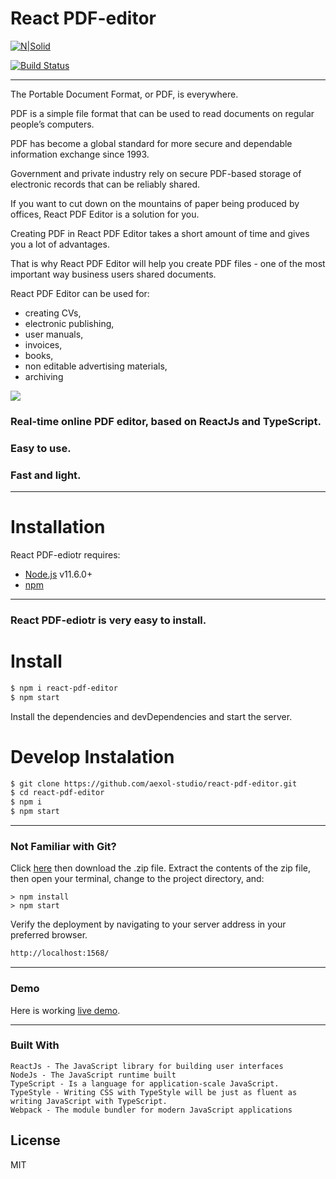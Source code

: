 # React PDF-editor


[![N|Solid](https://cldup.com/dTxpPi9lDf.thumb.png)](https://nodesource.com/products/nsolid)

[![Build Status](https://travis-ci.org/joemccann/dillinger.svg)](https://react-pdf-editor.brh.cloud/)

---

The Portable Document Format, or PDF, is everywhere. 

PDF is a simple file format that can be used to read documents on regular people’s computers. 

PDF has become a global standard for more secure and dependable information exchange since 1993. 

Government and private industry rely on secure PDF-based storage of electronic records that can be reliably shared.

If you want to cut down on the mountains of paper being produced by offices, React PDF Editor is a solution for you. 

Creating PDF in React PDF Editor takes a short amount of time and gives you a lot of advantages. 

That is why React PDF Editor will help you create PDF files - one of the most important way business users shared documents. 


React PDF Editor can be used for:
- creating CVs,
- electronic publishing,
- user manuals,
- invoices,
- books,
- non editable advertising materials,
- archiving

![](/src/assets/ezgif.com-video-to-gif.gif)
 
### Real-time online PDF editor, based on ReactJs and TypeScript.

### Easy to use. 

### Fast and light. 

---

# Installation

React PDF-ediotr requires: 
- [Node.js](https://nodejs.org/) v11.6.0+ 
- [npm](https://www.npmjs.com/) 

---

### React PDF-ediotr is very easy to install.

# Install

```sh
$ npm i react-pdf-editor
$ npm start
```
Install the dependencies and devDependencies and start the server.

# Develop Instalation

```sh
$ git clone https://github.com/aexol-studio/react-pdf-editor.git
$ cd react-pdf-editor
$ npm i
$ npm start
```
---
### Not Familiar with Git?

Click [here](https://github.com/aexol-studio/react-pdf-editor.git/) then download the .zip file. Extract the contents of the zip file, then open your terminal, change to the project directory, and:

	> npm install
	> npm start


Verify the deployment by navigating to your server address in your preferred browser.

```sh
http://localhost:1568/
```
---

### Demo


Here is working [live demo](https://react-pdf-editor.brh.cloud/).

---

### Built With

    ReactJs - The JavaScript library for building user interfaces
    NodeJs - The JavaScript runtime built
    TypeScript - Is a language for application-scale JavaScript.
    TypeStyle - Writing CSS with TypeStyle will be just as fluent as writing JavaScript with TypeScript.
    Webpack - The module bundler for modern JavaScript applications


License
----

MIT
